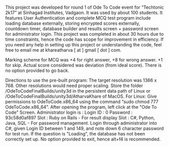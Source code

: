 This project was developed for round 1 of Ode To Code event for “Techtonic 2k17” at Sinhagad Institutes, Vadgaon. It was used by about 100 students. It features User Authentication and complete MCQ test program include loading database externally, storing encrypted scores externally, countdown timer, database builder and results screen + password screen for administrator login.
This project was completed in about 30 hours due to time constraints, hence the code has scope for improvement in efficiency.
If you need any help in setting up this project or understanding the code, feel free to email me at khareatharva [ at ] gmail [ dot ] com.

Marking scheme for MCQ was +4 for right answer, +8 for wrong answer. +1 for skip. Actual score considered was deviation (from ideal score). There is no option provided to go back.

Directions to use the pre-built program:
The target resolution was 1366 x 768. Other resolutions would need proper scaling.
Store the folder /OdeToCodeFinalBuilds/unity3d in the persistent data path of Linux or /OdeToCodeFinalBuilds/unity3d/AtharvaKhare of MacOS.
For Linux: Give permissions to OdeToCode.x86_64 using the command “sudo chmod 777 OdeToCode.x86_64”.
After opening the program, left click at the "Ode To Code" Screen. Administrator login is : 
Login ID :  0
Password : 93c58d0af897
Slot : Ruby on Rails -  For result display
Slot : C#, Python, Java, SQL - For password management.
Login through administrator into C#, given Login ID between 1 and 149, and note down 6 character password for test run. If the question is "Loading", the database has not been correctly set up.
No option provided to exit, hence alt+f4 is recommended.
